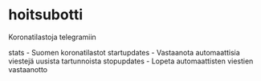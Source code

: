 # hoitsubotti
Koronatilastoja telegramiin

stats - Suomen koronatilastot
startupdates - Vastaanota automaattisia viestejä uusista tartunnoista
stopupdates - Lopeta automaattisten viestien vastaanotto